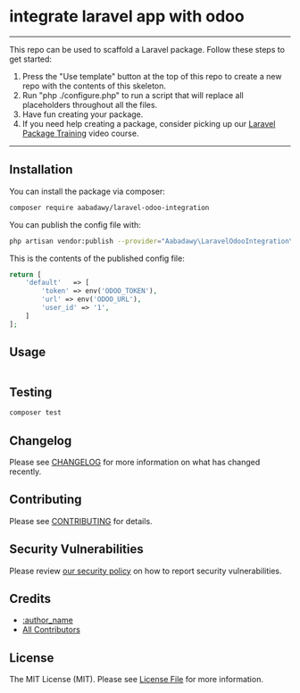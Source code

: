 

# integrate laravel app with odoo

---
This repo can be used to scaffold a Laravel package. Follow these steps to get started:

1. Press the "Use template" button at the top of this repo to create a new repo with the contents of this skeleton.
2. Run "php ./configure.php" to run a script that will replace all placeholders throughout all the files.
3. Have fun creating your package.
4. If you need help creating a package, consider picking up our <a href="https://laravelpackage.training">Laravel Package Training</a> video course.
---
<!--/delete-->
## Installation

You can install the package via composer:

```bash
composer require aabadawy/laravel-odoo-integration
```

You can publish the config file with:

```bash
php artisan vendor:publish --provider="Aabadawy\LaravelOdooIntegration\LaravelOdooIntegrationServiceProvider" --tag="config"
```

This is the contents of the published config file:

```php
return [
    'default'   => [
        'token' => env('ODOO_TOKEN'),
        'url' => env('ODOO_URL'),
        'user_id' => '1',
    ]
];
```


## Usage

```php

```

## Testing

```bash
composer test
```

## Changelog

Please see [CHANGELOG](CHANGELOG.md) for more information on what has changed recently.

## Contributing

Please see [CONTRIBUTING](https://github.com/spatie/aabadawy/blob/main/CONTRIBUTING.md) for details.

## Security Vulnerabilities

Please review [our security policy](../../security/policy) on how to report security vulnerabilities.

## Credits

- [:author_name](https://github.com/:author_username)
- [All Contributors](../../contributors)

## License

The MIT License (MIT). Please see [License File](LICENSE.md) for more information.
